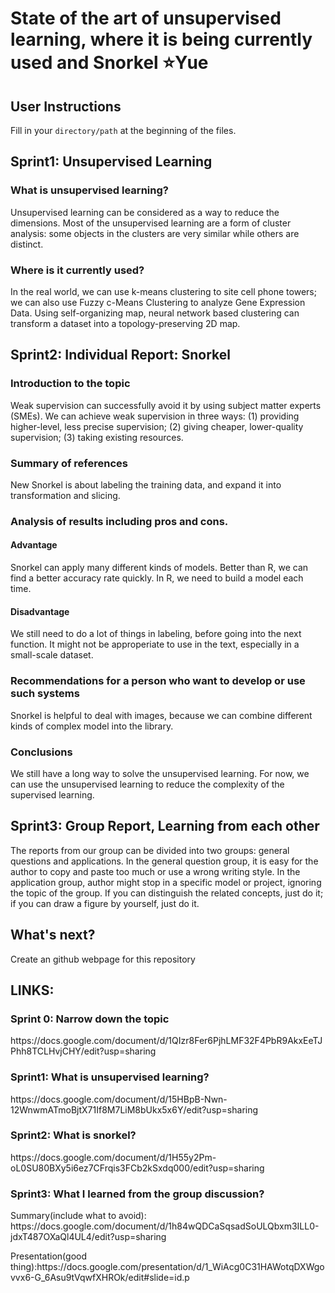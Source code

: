 State of the art of unsupervised learning, where it is being currently used and Snorkel :star:Yue
==
User Instructions
--
Fill in your `directory/path` at the beginning of the files.

Sprint1: Unsupervised Learning
--
### What is unsupervised learning?
<p> Unsupervised learning can be considered as a way to reduce the dimensions. Most of the unsupervised learning are a form of cluster analysis: some objects in the clusters are very similar while others are distinct. <p>
  
### Where is it currently used?
<p> In the real world, we can use k-means clustering to site cell phone towers; we can also use Fuzzy c-Means Clustering to analyze Gene Expression Data. Using self-organizing map, neural network based clustering can transform a dataset into a topology-preserving 2D map. <p>
  
Sprint2: Individual Report: Snorkel
--

### Introduction to the topic
<p> Weak supervision can successfully avoid it by using subject matter experts (SMEs). We can achieve weak supervision in three ways: (1) providing higher-level, less precise supervision; (2) giving cheaper, lower-quality supervision; (3) taking existing resources. <p>

### Summary of references
<p> New Snorkel is about labeling the training data, and expand it into transformation and slicing. <p>

### Analysis of results including pros and cons. 

#### Advantage
<p> Snorkel can apply many different kinds of models. Better than R, we can find a better accuracy rate quickly. In R, we need to build a model each time. <p>

#### Disadvantage
<p> We still need to do a lot of things in labeling, before going into the next function. It might not be approperiate to use in the text, especially in a small-scale dataset. <p>

### Recommendations for a person who want to develop or use such systems
<p> Snorkel is helpful to deal with images, because we can combine different kinds of complex model into the library. <p>
  
### Conclusions
<p> We still have a long way to solve the unsupervised learning. For now, we can use the unsupervised learning to reduce the complexity of the supervised learning. <p>

Sprint3: Group Report, Learning from each other
--
<p> The reports from our group can be divided into two groups: general questions and applications. In the general question group, it is easy for the author to copy and paste too much or use a wrong writing style. In the application group, author might stop in a specific model or project, ignoring the topic of the group. If you can distinguish the related concepts, just do it; if you can draw a figure by yourself, just do it. <p>
  
What's next?
--
<p> Create an github webpage for this repository <p>
   
LINKS:
--
### Sprint 0: Narrow down the topic
<p> https://docs.google.com/document/d/1QIzr8Fer6PjhLMF32F4PbR9AkxEeTJPhh8TCLHvjCHY/edit?usp=sharing <p>
  
### Sprint1: What is unsupervised learning?
<p> https://docs.google.com/document/d/15HBpB-Nwn-12WnwmATmoBjtX71If8M7LiM8bUkx5x6Y/edit?usp=sharing <p>
  
### Sprint2: What is snorkel?
<p>https://docs.google.com/document/d/1H55y2Pm-oL0SU80BXy5i6ez7CFrqis3FCb2kSxdq000/edit?usp=sharing <p>
  
### Sprint3: What I learned from the group discussion?
<p> Summary(include what to avoid): https://docs.google.com/document/d/1h84wQDCaSqsadSoULQbxm3ILL0-jdxT487OXaQl4UL4/edit?usp=sharing <p>
<p> Presentation(good thing):https://docs.google.com/presentation/d/1_WiAcg0C31HAWotqDXWgovvx6-G_6Asu9tVqwfXHROk/edit#slide=id.p <p>
